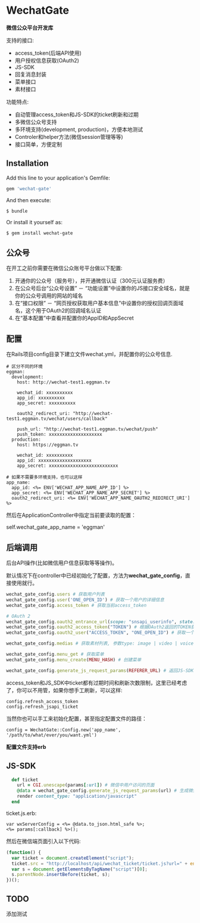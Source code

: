 # WechatGate

**微信公众平台开发库**

支持的接口:

- access_token(后端API使用)
- 用户授权信息获取(OAuth2)
- JS-SDK
- 回复消息封装
- 菜单接口
- 素材接口

功能特点:

- 自动管理access_token和JS-SDK的ticket刷新和过期
- 多微信公众号支持
- 多环境支持(development, production)，方便本地测试
- Controler和helper方法(微信session管理等等)
- 接口简单，方便定制

## Installation

Add this line to your application's Gemfile:

```ruby
gem 'wechat-gate'
```

And then execute:

    $ bundle

Or install it yourself as:

    $ gem install wechat-gate

## 公众号

在开工之前你需要在微信公众账号平台做以下配置:

1. 开通你的公众号（服务号），并开通微信认证（300元认证服务费）
2. 在公众号后台“公众号设置” － “功能设置”中设置你的JS接口安全域名，就是你的公众号调用的网站的域名
3. 在“接口权限” － “网页授权获取用户基本信息”中设置你的授权回调页面域名，这个用于OAuth2的回调域名认证
4. 在“基本配置”中查看并配置你的AppID和AppSecret

## 配置

在Rails项目config目录下建立文件wechat.yml，并配置你的公众号信息.

```
# 区分不同的环境
eggman:
  development:
    host: http://wechat-test1.eggman.tv

    wechat_id: xxxxxxxxxx
    app_id: xxxxxxxxxx
    app_secret: xxxxxxxxxx

    oauth2_redirect_uri: "http://wechat-test1.eggman.tv/wechat/users/callback"

    push_url: "http://wechat-test1.eggman.tv/wechat/push"
    push_token: xxxxxxxxxxxxxxxxxxxx
  production:
    host: https://eggman.tv

    wechat_id: xxxxxxxxxx
    app_id: xxxxxxxxxxxxxxxxxxxx
    app_secret: xxxxxxxxxxxxxxxxxxxxxxxxxx

# 如果不需要多环境支持，也可以这样
app_name:
  app_id: <%= ENV['WECHAT_APP_NAME_APP_ID'] %>
  app_secret: <%= ENV['WECHAT_APP_NAME_APP_SECRET'] %>
  oauth2_redirect_uri: <%= ENV['WECHAT_APP_NAME_OAUTH2_REDIRECT_URI'] %>
```

然后在ApplicationController中指定当前要读取的配置：

self.wechat_gate_app_name = 'eggman'

## 后端调用

后台API操作(比如微信用户信息获取等等操作)。

默认情况下在controller中已经初始化了配置，方法为**wechat_gate_config**，直接使用就行。


```ruby
wechat_gate_config.users # 获取用户列表
wechat_gate_config.user('ONE_OPEN_ID') # 获取一个用户的详细信息
wechat_gate_config.access_token # 获取当前access_token

# OAuth 2
wechat_gate_config.oauth2_entrance_url(scope: "snsapi_userinfo", state: "CURENT_STATE") # 获取当前OAuth2授权入口URL
wechat_gate_config.oauth2_access_token("TOKEN") # 根据OAuth2返回的TOKEN获取access_token
wechat_gate_config.oauth2_user("ACCESS_TOKEN", "ONE_OPEN_ID") # 获取一个用户的信息

wechat_gate_config.medias # 获取素材列表, 参数type: image | video | voice | news (图文)

wechat_gate_config.menu_get # 获取菜单
wechat_gate_config.menu_create(MENU_HASH) # 创建菜单

wechat_gate_config.generate_js_request_params(REFERER_URL) # 返回JS-SDK的验证参数，供前端JS-SDK使用
```

access_token和JS_SDK中ticket都有过期时间和刷新次数限制，这里已经考虑了，你可以不用管，如果你想手工刷新，可以这样:

```
config.refresh_access_token
config.refresh_jsapi_ticket
```

当然你也可以手工来初始化配置，甚至指定配置文件的路径：

```
config = WechatGate::Config.new('app_name', '/path/to/what/ever/you/want.yml')
```

**配置文件支持erb**

## JS-SDK

```ruby
  def ticket
    url = CGI.unescape(params[:url]) # 微信中用户访问的页面
    @data = wechat_gate_config.generate_js_request_params(url) # 生成微信JS-SDK所需的jsapi_ticket，signature等等参数供前段js使用
    render content_type: "application/javascript"
  end
```

ticket.js.erb:

```
var wxServerConfig = <%= @data.to_json.html_safe %>;
<%= params[:callback] %>();
```

然后在微信端页面引入以下代码:

```js
(function() {
  var ticket = document.createElement("script");
  ticket.src = "http://localhost/api/wechat_ticket/ticket.js?url=" + encodeURIComponent(window.location.href.split('#')[0]) + "&callback=wxCallback";
  var s = document.getElementsByTagName("script")[0];
  s.parentNode.insertBefore(ticket, s);
})();
```

## TODO

添加测试

